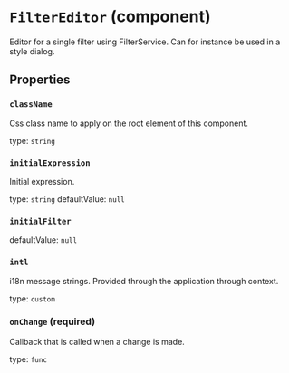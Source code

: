 `FilterEditor` (component)
==========================

Editor for a single filter using FilterService. Can for instance be used in a style dialog.

Properties
----------

### `className`

Css class name to apply on the root element of this component.

type: `string`


### `initialExpression`

Initial expression.

type: `string`
defaultValue: `null`


### `initialFilter`

defaultValue: `null`


### `intl`

i18n message strings. Provided through the application through context.

type: `custom`


### `onChange` (required)

Callback that is called when a change is made.

type: `func`


